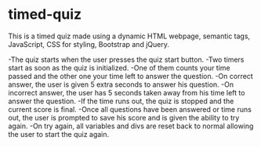 # timed-quiz

This is a timed quiz made using a dynamic HTML webpage, semantic tags, JavaScript, CSS for styling, Bootstrap and jQuery.

-The quiz starts when the user presses the quiz start button.
-Two timers start as soon as the quiz is initialized. 
-One of them counts your time passed and the other one your time left to answer the question.
-On correct answer, the user is given 5 extra seconds to answer his question.
-On incorrect answer, the user has 5 seconds taken away from his time left to answer the question.
-If the time runs out, the quiz is stopped and the current score is final.
-Once all questions have been answered or time runs out, the user is prompted to save his score and is given the ability to try again.
-On try again, all variables and divs are reset back to normal allowing the user to start the quiz again.